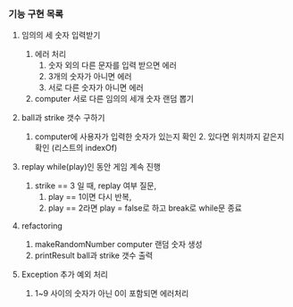 ### 기능 구현 목록
1. 임의의 세 숫자 입력받기
   1. 에러 처리
      1. 숫자 외의 다른 문자를 입력 받으면 에러
      2. 3개의 숫자가 아니면 에러
      3. 서로 다른 숫자가 아니면 에러
   2. computer 서로 다른 임의의 세개 숫자 랜덤 뽑기
2. ball과 strike 갯수 구하기
   1. computer에 사용자가 입력한 숫자가 있는지 확인
      2. 있다면 위치까지 같은지 확인 (리스트의 indexOf)
   
3. replay
   while(play)인 동안 게임 계속 진행
   1. strike == 3 일 때,
      replay 여부 질문, 
      1. play == 1이면 
         다시 반복,
      2. play == 2라면 
         play = false로 하고 break로 while문 종료

4. refactoring
   1. makeRandomNumber
      computer 랜덤 숫자 생성
   2. printResult
      ball과 strike 갯수 출력

5. Exception 추가 예외 처리
   1. 1~9 사이의 숫자가 아닌 0이 포함되면 에러처리
   